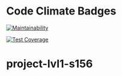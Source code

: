 # Code Climate Badges

[![Maintainability](https://api.codeclimate.com/v1/badges/ceccbee895224aba32d8/maintainability)](https://codeclimate.com/github/Prionyx/project-lvl1-s156/maintainability)

[![Test Coverage](https://api.codeclimate.com/v1/badges/ceccbee895224aba32d8/test_coverage)](https://codeclimate.com/github/Prionyx/project-lvl1-s156/test_coverage)

# project-lvl1-s156
